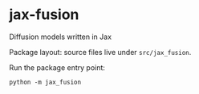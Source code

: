# jax-fusion
Diffusion models written in Jax

Package layout: source files live under `src/jax_fusion`.

Run the package entry point:

	python -m jax_fusion

